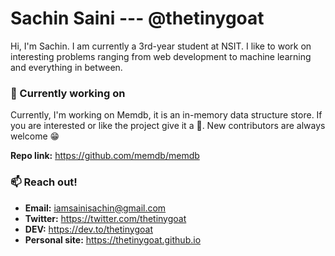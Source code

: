 # Sachin Saini --- @thetinygoat
Hi, I'm Sachin. I am currently a 3rd-year student at NSIT. I like to work on interesting problems ranging from web development to machine learning and everything in between.

### 🔭 Currently working on
Currently, I'm working on Memdb, it is an in-memory data structure store. If you are interested or like the project give it a 🌟. New contributors are always welcome 😁

**Repo link:** https://github.com/memdb/memdb

### 📫 Reach out!
- **Email:** iamsainisachin@gmail.com
- **Twitter:** https://twitter.com/thetinygoat
- **DEV:** https://dev.to/thetinygoat
- **Personal site:** https://thetinygoat.github.io


